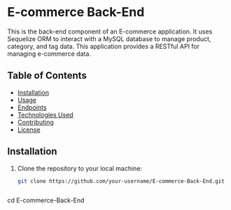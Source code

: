# E-commerce Back-End

This is the back-end component of an E-commerce application. It uses Sequelize ORM to interact with a MySQL database to manage product, category, and tag data. This application provides a RESTful API for managing e-commerce data.

## Table of Contents

- [Installation](#installation)
- [Usage](#usage)
- [Endpoints](#endpoints)
- [Technologies Used](#technologies-used)
- [Contributing](#contributing)
- [License](#license)

## Installation

1. Clone the repository to your local machine:

   ```bash
   git clone https://github.com/your-username/E-commerce-Back-End.git
```

```
cd E-commerce-Back-End
```
